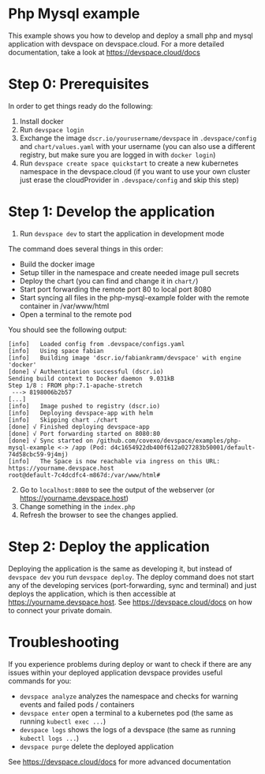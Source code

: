 # Php Mysql example

This example shows you how to develop and deploy a small php and mysql application with devspace on devspace.cloud. For a more detailed documentation, take a look at https://devspace.cloud/docs

# Step 0: Prerequisites

In order to get things ready do the following:
1. Install docker
2. Run `devspace login`
3. Exchange the image `dscr.io/yourusername/devspace` in `.devspace/config` and `chart/values.yaml` with your username (you can also use a different registry, but make sure you are logged in with `docker login`)
4. Run `devspace create space quickstart` to create a new kubernetes namespace in the devspace.cloud (if you want to use your own cluster just erase the cloudProvider in `.devspace/config` and skip this step)

# Step 1: Develop the application

1. Run `devspace dev` to start the application in development mode

The command does several things in this order:
- Build the docker image
- Setup tiller in the namespace and create needed image pull secrets
- Deploy the chart (you can find and change it in `chart/`)
- Start port forwarding the remote port 80 to local port 8080 
- Start syncing all files in the php-mysql-example folder with the remote container in /var/www/html
- Open a terminal to the remote pod

You should see the following output:
```
[info]   Loaded config from .devspace/configs.yaml
[info]   Using space fabian                       
[info]   Building image 'dscr.io/fabiankramm/devspace' with engine 'docker'
[done] √ Authentication successful (dscr.io)
Sending build context to Docker daemon  9.031kB
Step 1/8 : FROM php:7.1-apache-stretch
 ---> 8198006b2b57
[...]
[info]   Image pushed to registry (dscr.io)                         
[info]   Deploying devspace-app with helm
[info]   Skipping chart ./chart                                                               
[done] √ Finished deploying devspace-app
[done] √ Port forwarding started on 8080:80             
[done] √ Sync started on /github.com/covexo/devspace/examples/php-mysql-example <-> /app (Pod: d4c1654922db400f612a027283b50001/default-74d58cbc59-9j4mj)
[info]   The Space is now reachable via ingress on this URL: https://yourname.devspace.host
root@default-7c4dcdfc4-m867d:/var/www/html#
```
2. Go to `localhost:8080` to see the output of the webserver (or https://yourname.devspace.host)
4. Change something in the `index.php`
5. Refresh the browser to see the changes applied.

# Step 2: Deploy the application

Deploying the application is the same as developing it, but instead of `devspace dev` you run `devspace deploy`. The deploy command does not start any of the developing services (port-forwarding, sync and terminal) and just deploys the application, which is then accessible at https://yourname.devspace.host. See https://devspace.cloud/docs on how to connect your private domain.

# Troubleshooting 

If you experience problems during deploy or want to check if there are any issues within your deployed application devspace provides useful commands for you:
- `devspace analyze` analyzes the namespace and checks for warning events and failed pods / containers
- `devspace enter` open a terminal to a kubernetes pod (the same as running `kubectl exec ...`)
- `devspace logs` shows the logs of a devspace (the same as running `kubectl logs ...`)
- `devspace purge` delete the deployed application

See https://devspace.cloud/docs for more advanced documentation
